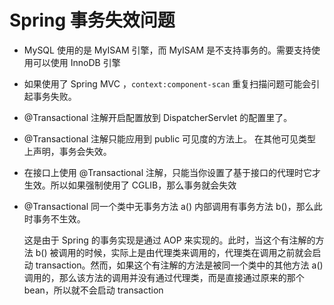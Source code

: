 # Spring 事务失效问题

- MySQL 使用的是 MyISAM 引擎，而 MyISAM 是不支持事务的。需要支持使用可以使用 InnoDB 引擎

- 如果使用了 Spring MVC ，`context:component-scan` 重复扫描问题可能会引起事务失败。

- @Transactional 注解开启配置放到 DispatcherServlet 的配置里了。

- @Transactional 注解只能应用到 public 可见度的方法上。 在其他可见类型上声明，事务会失效。

- 在接口上使用 @Transactional 注解，只能当你设置了基于接口的代理时它才生效。所以如果强制使用了 CGLIB，那么事务就会失效

- @Transactional 同一个类中无事务方法 a() 内部调用有事务方法 b()，那么此时事务不生效。

  这是由于 Spring 的事务实现是通过 AOP 来实现的。此时，当这个有注解的方法 b() 被调用的时候，实际上是由代理类来调用的，代理类在调用之前就会启动 transaction。然而，如果这个有注解的方法是被同一个类中的其他方法 a() 调用的，那么该方法的调用并没有通过代理类，而是直接通过原来的那个 bean，所以就不会启动 transaction